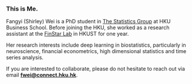 ### This is Me.

Fangyi (Shirley) Wei is a PhD student in [The Statistics Group](https://hkubs-stat.github.io/) at HKU Business School.
Before joining the HKU, she worked as a research assistant at the [FinStar Lab](https://finstar.ust.hk/) in HKUST for one year.

Her research interests include deep learning in biostatistics, particularly in neuroscience, financial econometrics, high dimensional statistics and time series analysis.

If you are interested to collaborate, please do not hesitate to reach out via email <b>fwei@connect.hku.hk</b>.
